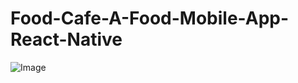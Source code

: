 # Food-Cafe-A-Food-Mobile-App-React-Native

![Image](https://cdn.dribbble.com/userupload/10353143/file/original-4c248bc6d108e0c94310d8c0496263b2.png?resize=1200x675)


  
  
